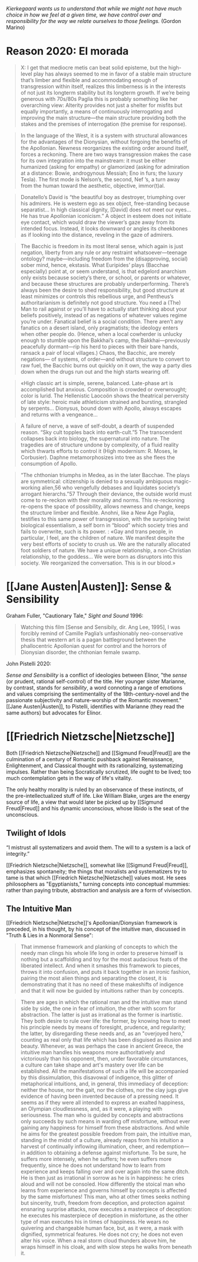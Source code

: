 _Kierkegaard wants us to understand that while we might not have much choice in how we feel at a given time, we have control over and responsibility for the way we relate ourselves to those feelings._ (Gordon Marino)

# Reason 2020: El morada

> X: I get that mediocre metis can beat solid episteme, but the high-level play has always seemed to me in favor of a stable main structure that’s limber and flexible and accommodating enough of transgression within itself, realizes this limberness is in the interests of not just its longterm stability but its longterm growth. If we’re being generous with 70s/80s Paglia this is probably something like her overarching view: Alterity provides not just a shelter for misfits but equally importantly, a means of continuously interrogating and improving the main structure—the main structure providing both the stakes and the premises of interrogation (the premise for response).

> In the language of the West, it is a system with structural allowances for the advantages of the Dionysian, without forgoing the benefits of the Apollonian. Newness reorganizes the existing order around itself, forces a reckoning. There are two ways transgression makes the case for its own integration into the mainstream: it must be either humanized (asking for empathy) or glamorized (asking for admiration at a distance: Bowie, androgynous Messiah; Eno in furs; the luxury Tesla). The first mode is Nelson’s, the second, Nef ’s, a turn away from the human toward the aesthetic, objective, immor(t)al.

> Donatello’s David is “the beautiful boy as destroyer, triumphing over his admirers. He is western ego as sex object, free-standing because separatist... In high classical dignity, [David] does not meet our eyes... He has true Apollonian iconicism.” A object in esteem does not initiate eye contact, which would draw the viewer’s gaze away from its intended focus. Instead, it looks downward or angles its cheekbones as if looking into the distance, reveling in the gaze of admirers.

> The Bacchic is freedom in its most literal sense, which again is just negation, liberty from any rule or any restraint whatsoever—teenage ontology? maybe—including freedom from the (disapproving, social) sober mind, hence, ekstasis. What Euripides’ plays (Bacchae especially) point at, or seem understand, is that edgelord anarchism only exists because society’s there, or school, or parents or whatever, and because these structures are probably underperforming. There’s always been the desire to shed responsibility, but good structure at least minimizes or controls this rebellious urge, and Pentheus’s authoritarianism is definitely not good structure. You need a (The) Man to rail against or you’ll have to actually start thinking about your beliefs positively, instead of as negations of whatever values regime you’re under. Fanatical belief is a social condition. There aren’t any fanatics on a desert island, only pragmatists; the ideology enters when other people do. (Hence, when a local cowherder is unlucky enough to stumble upon the Bakkhai’s camp, the Bakkhai—previously peacefully dormant—rip his herd to pieces with their bare hands, ransack a pair of local villages.) Chaos, the Bacchic, are merely negations— of systems, of order—and without structure to convert to raw fuel, the Bacchic burns out quickly on it own, the way a party dies down when the drugs run out and the high starts wearing off.

> «High classic art is simple, serene, balanced. Late-phase art is accomplished but anxious. Composition is crowded or overwrought; color is lurid. The Hellenistic Laocoön shows the theatrical perversity of late style: heroic male athleticism strained and bursting, strangled by serpents... Dionysus, bound down with Apollo, always escapes and returns with a vengeance...

> A failure of nerve, a wave of self-doubt, a dearth of suspended reason. “Sky cult topples back into earth-cult.”5 The transcendent collapses back into biology, the supernatural into nature. The tragedies are of structure undone by complexity, of a fluid reality which thwarts efforts to control it (High modernism: R. Moses, le Corbusier). Daphne metamorphosizes into tree as she flees the consumption of Apollo.

> “The chthonian triumphs in Medea, as in the later Bacchae. The plays are symmetrical: citizenship is denied to a sexually ambiguous magic-working alien,56 who vengefully debases and liquidates society’s arrogant hierarchs.”57 Through their deviance, the outside world must come to re-reckon with their morality and norms. This re-reckoning re-opens the space of possibility, allows newness and change, keeps the structure limber and flexible. Anohni, like a New Age Paglia, testifies to this same power of transgression, with the surprising twist biological essentialism, a self born in “blood” which society tries and fails to overwrite, such is its power. : «Gay and trans people, in particular, I feel, are the children of nature. We manifest despite the very best efforts of society to crush us. We are the naturally allocated foot soldiers of nature. We have a unique relationship, a non-Christian relationship, to the goddess... We were born as disruptors into this society. We reorganized the conversation. This is in our blood.»

# [[Jane Austen|Austen]]: Sense & Sensibility

Graham Fuller, "Cautionary Tale," _Sight and Sound_ 1996:

> Watching this film [Sense and Sensibily, dir. Ang Lee, 1995], I was forcibly remind of Camille Paglia’s unfashionably neo-conservative thesis that western art is a pagan battleground between the phallocentric Apollonian quest for control and the horrors of Dionysian disorder, the chthonian female swamp.

John Pistelli 2020:

_Sense and Sensibility_ is a conflict of ideologies between Elinor, "the _sense_ (or prudent, rational self-control) of the title. Her younger sister Marianne, by contrast, stands for _sensibility_, a word connoting a range of emotions and values comprising the sentimentality of the 18th-century-novel and the passionate subjectivity and nature-worship of the Romantic movement." [[Jane Austen|Austen]], to Pistelli, identifies with Marianne (they read the same authors) but advocates for Elinor.

# [[Friedrich Nietzsche|Nietzsche]]

Both [[Friedrich Nietzsche|Nietzsche]] and [[Sigmund Freud|Freud]] are the culmination of a century of Romantic pushback against Renaissance, Enlightenment, and Classical thought with its rationalizing, systematizing impulses. Rather than being Socratically scrutized, life ought to be lived; too much contemplation gets in the way of life's vitality. 

The only healthy morality is ruled by an observance of these instincts, of the pre-intellectualized stuff of life. Like William Blake, urges are the energy source of life, a view that would later be picked up by [[Sigmund Freud|Freud]] and his dynamic unconscious, whose libido is the seat of the unconscious.


## Twilight of Idols

“I mistrust all systematizers and avoid them. The will to a system is a lack of integrity.”

[[Friedrich Nietzsche|Nietzsche]], somewhat like [[Sigmund Freud|Freud]], emphasizes spontaneity; the things that moralists and systematizers try to tame is that which [[Friedrich Nietzsche|Nietzsche]] values most. He sees philosophers as "Egyptianists," turning concepts into conceptual mummies: rather than paying tribute, abstraction and analysis are a form of vivisection. 


## The Intuitive Man

[[Friedrich Nietzsche|Nietzsche]]'s Apollonian/Dionysian framework is preceded, in his thought, by his concept of the intuitive man, discussed in "Truth & Lies in a Nonmoral Sense":

> That immense framework and planking of concepts to which the needy man clings his whole life long in order to preserve himself is nothing but a scaffolding and toy for the most audacious feats of the liberated intellect. And when it smashes this framework to pieces, throws it into confusion, and puts it back together in an ironic fashion, pairing the most alien things and separating the closest, it is demonstrating that it has no need of these makeshifts of indigence and that it will now be guided by intuitions rather than by concepts.

> There are ages in which the rational man and the intuitive man stand side by side, the one in fear of intuition, the other with scorn for abstraction. The latter is just as irrational as the former is inartistic. They both desire to rule over life: the former, by knowing how to meet his principle needs by means of foresight, prudence, and regularity; the latter, by disregarding these needs and, as an "overjoyed hero," counting as real only that life which has been disguised as illusion and beauty. Whenever, as was perhaps the case in ancient Greece, the intuitive man handles his weapons more authoritatively and victoriously than his opponent, then, under favorable circumstances, a culture can take shape and art's mastery over life can be established. All the manifestations of such a life will be accompanied by this dissimulation, this disavowal of indigence, this glitter of metaphorical intuitions, and, in general, this immediacy of deception: neither the house, nor the gait, nor the clothes, nor the clay jugs give evidence of having been invented because of a pressing need. It seems as if they were all intended to express an exalted happiness, an Olympian cloudlessness, and, as it were, a playing with seriousness. The man who is guided by concepts and abstractions only succeeds by such means in warding off misfortune, without ever gaining any happiness for himself from these abstractions. And while he aims for the greatest possible freedom from pain, the intuitive man, standing in the midst of a culture, already reaps from his intuition a harvest of continually inflowing illumination, cheer, and redemption—in addition to obtaining a defense against misfortune. To be sure, he suffers more intensely, when he suffers; he even suffers more frequently, since he does not understand how to learn from experience and keeps falling over and over again into the same ditch. He is then just as irrational in sorrow as he is in happiness: he cries aloud and will not be consoled. How differently the stoical man who learns from experience and governs himself by concepts is affected by the same misfortunes! This man, who at other times seeks nothing but sincerity, truth, freedom from deception, and protection against ensnaring surprise attacks, now executes a masterpiece of deception: he executes his masterpiece of deception in misfortune, as the other type of man executes his in times of happiness. He wears no quivering and changeable human face, but, as it were, a mask with dignified, symmetrical features. He does not cry; he does not even alter his voice. When a real storm cloud thunders above him, he wraps himself in his cloak, and with slow steps he walks from beneath it.

